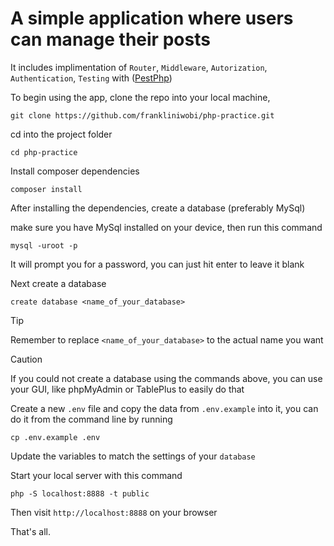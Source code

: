 # A simple application where users can manage their **posts**

It includes implimentation of `Router`, `Middleware`, `Autorization`, `Authentication`, `Testing` with ([PestPhp](https://pestphp.com/))

To begin using the app, clone the repo into your local machine,

```
git clone https://github.com/frankliniwobi/php-practice.git
```

cd into the project folder

```
cd php-practice
```

Install composer dependencies

```
composer install
```

After installing the dependencies, create a database (preferably MySql)

make sure you have MySql installed on your device, then run this command

```
mysql -uroot -p
```

It will prompt you for a password, you can just hit enter to leave it blank

Next create a database

```
create database <name_of_your_database>
```

> [!TIP]
> Remember to replace `<name_of_your_database>` to the actual name you want

> [!CAUTION]
> If you could not create a database using the commands above, you can use your GUI, like phpMyAdmin or TablePlus to easily do that

Create a new `.env` file and copy the data from `.env.example` into it, you can do it from the command line by running

```
cp .env.example .env
```

Update the variables to match the settings of your `database`

Start your local server with this command

```
php -S localhost:8888 -t public
```

Then visit `http://localhost:8888` on your browser

That's all.









